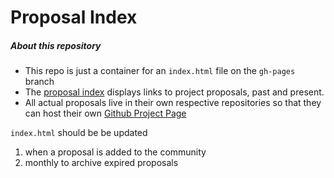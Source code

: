 # Proposal Index

##### About this repository
* This repo is just a container for an `index.html` file on the `gh-pages` branch 
* The [proposal index](http://dashcommunity.github.io/proposals/) displays links to project proposals, past and present.
* All actual proposals live in their own respective repositories so that they can host their own [Github Project Page](https://pages.github.com/)

`index.html` should be be updated

1. when a proposal is added to the community
2. monthly to archive expired proposals
